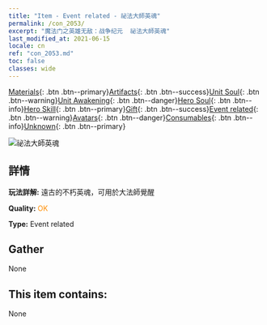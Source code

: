 ```yaml
---
title: "Item - Event related - 祕法大師英魂"
permalink: /con_2053/
excerpt: "魔法门之英雄无敌：战争纪元  祕法大師英魂"
last_modified_at: 2021-06-15
locale: cn
ref: "con_2053.md"
toc: false
classes: wide
---
```

 [Materials](/ItemsCN/){: .btn .btn--primary}[Artifacts](/ItemsCN/Artifacts/){: .btn .btn--success}[Unit Soul](/ItemsCN/UnitSoul/){: .btn .btn--warning}[Unit Awakening](/ItemsCN/UnitAwakening/){: .btn .btn--danger}[Hero Soul](/ItemsCN/HeroSoul/){: .btn .btn--info}[Hero Skill](/ItemsCN/HeroSkill/){: .btn .btn--primary}[Gift](/ItemsCN/Gift/){: .btn .btn--success}[Event related](/ItemsCN/Events/){: .btn .btn--warning}[Avatars](/ItemsCN/Avatars/){: .btn .btn--danger}[Consumables](/ItemsCN/Consumables/){: .btn .btn--info}[Unknown](/ItemsCN/Unknown/){: .btn .btn--primary}

 ![祕法大師英魂](/images/t/juexing_604.png)

## 詳情
 **玩法詳解:** 遠古的不朽英魂，可用於大法師覺醒

 **Quality:** <span style="color: #FF8C00">OK</span>

 **Type:** Event related

## Gather

  None

## This item contains:

  None


